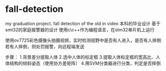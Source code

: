 # fall-detection
my graduation project. fall detection of the old in video
本科的毕业设计
基于smt32的家庭报警器的设计
使用c\c++作为编程语言，在stm32单片机上运行


使用ov7725彩色摄像头拍摄视频，实时检测视野中是否有人进入，是否有人摔倒
若有人摔倒，则处罚报警，向远程端发送


步骤：
1.背景差分提取人体
2.选中人体的标定框
3.提取人体标定框的宽高比、人体结构的倾斜姿态（使用协方差矩阵）
4.用SVM分类器进行分类，判定是否摔倒
